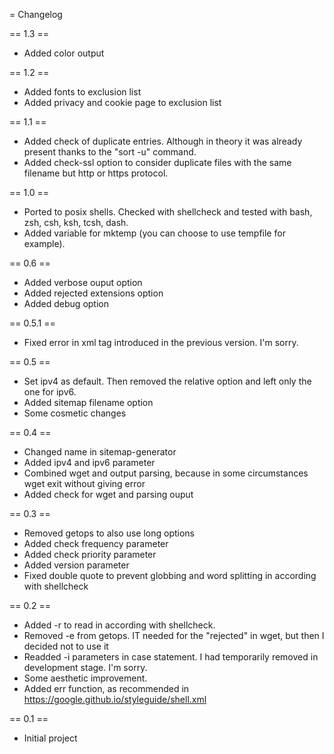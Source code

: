 = Changelog

== 1.3 ==

- Added color output

== 1.2 ==

- Added fonts to exclusion list
- Added privacy and cookie page to exclusion list

== 1.1 ==

- Added check of duplicate entries. Although in theory it was already present thanks to the "sort -u" command.
- Added check-ssl option to consider duplicate files with the same filename but http or https protocol.

== 1.0 ==

- Ported to posix shells.
  Checked with shellcheck and tested with bash, zsh, csh, ksh, tcsh, dash.
- Added variable for mktemp (you can choose to use tempfile for example).

== 0.6 ==

- Added verbose ouput option
- Added rejected extensions option
- Added debug option

== 0.5.1 ==

- Fixed error in xml tag introduced in the previous version. I'm sorry.

== 0.5 ==

- Set ipv4 as default.
  Then removed the relative option and left only the one for ipv6.
- Added sitemap filename option
- Some cosmetic changes

== 0.4 ==

- Changed name in sitemap-generator
- Added ipv4 and ipv6 parameter
- Combined wget and output parsing, because in some circumstances wget exit without giving error
- Added check for wget and parsing ouput

== 0.3 ==

- Removed getops to also use long options
- Added check frequency parameter
- Added check priority parameter
- Added version parameter
- Fixed double quote to prevent globbing and word splitting in according with shellcheck

== 0.2 ==

- Added -r to read in according with shellcheck.
- Removed -e from getops.
  IT needed for the "rejected" in wget, but then I decided not to use it
- Readded -i parameters in case statement.
  I had temporarily removed in development stage. I'm sorry.
- Some aesthetic improvement.
- Added err function, as recommended in https://google.github.io/styleguide/shell.xml


== 0.1 ==

- Initial project
